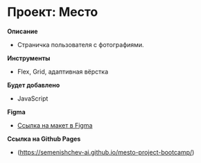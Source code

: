 # Проект: Место

**Описание**

* Страничка пользователя с фотографиями.

**Инструменты**

* Flex, Grid, адаптивная вёрстка

**Будет добавлено**

* JavaScript

**Figma**

* [Ссылка на макет в Figma](https://www.figma.com/file/2cn9N9jSkmxD84oJik7xL7/JavaScript.-Sprint-4?node-id=0%3A1)

**Ссылка на Github Pages**

* (https://semenishchev-ai.github.io/mesto-project-bootcamp/) 

